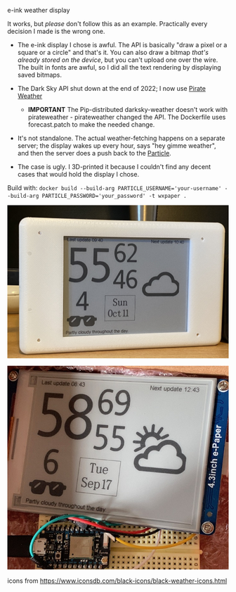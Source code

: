 e-ink weather display

It works, but *please* don't follow this as an example. Practically every decision I made is the wrong one.

* The e-ink display I chose is awful. The API is basically "draw a pixel or a square or a circle" and that's it. You can also draw a bitmap *that's already stored on the device*, but you can't upload one over the wire. The built in fonts are awful, so I did all the text rendering by displaying saved bitmaps.

* The Dark Sky API shut down at the end of 2022; I now use [Pirate Weather](https://pirateweather.net/en/latest/)
    * **IMPORTANT** The Pip-distributed darksky-weather doesn't work with pirateweather - pirateweather changed the API. The Dockerfile uses forecast.patch to make the needed change.

* It's not standalone. The actual weather-fetching happens on a separate server; the display wakes up every hour, says "hey gimme weather", and then the server does a push back to the [Particle](https://www.particle.io/).

* The case is ugly. I 3D-printed it because I couldn't find any decent cases that would hold the display I chose.

Build with: `docker build --build-arg PARTICLE_USERNAME='your-username' --build-arg PARTICLE_PASSWORD='your_password' -t wxpaper .`

![example image](photo.jpeg)

![example image](example.jpg)

icons from https://www.iconsdb.com/black-icons/black-weather-icons.html

